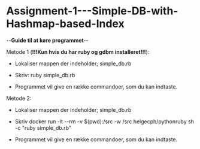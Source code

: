 # Assignment-1---Simple-DB-with-Hashmap-based-Index

--**Guide til at køre programmet**--

Metode 1 (**!!!Kun hvis du har ruby og gdbm installeret!!!**):

- Lokaliser mappen der indeholder; simple_db.rb

- Skriv: ruby simple_db.rb

- Programmet vil give en række commandoer, som du kan indtaste.

Metode 2:

- Lokaliser mappen der indeholder; simple_db.rb

- Skriv docker run -it --rm -v $(pwd):/src -w /src helgecph/pythonruby sh -c "ruby simple_db.rb"

- Programmet vil give en række commandoer, som du kan indtaste.
